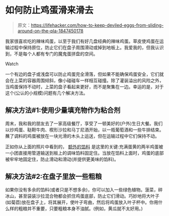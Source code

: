 # 如何防止鸡蛋滑来滑去

> 原文：<https://lifehacker.com/how-to-keep-deviled-eggs-from-sliding-around-on-the-pla-1847450178>

我家很喜欢吃的辣味鸡蛋，以至于我们有好几盘经典的辣味鸡蛋。草皮使鸡蛋在运输过程中保持原位，防止它们在盘子周围滑动或掉到地板上。我爱我的，但我认识到，不是每个人都有专门的魔鬼蛋拼盘的空间。

Watch

一个有边的盘子或浅盘可以防止鸡蛋完全滑落，但如果不能确保鸡蛋安全，它们就会在上菜的容器周围倾斜，像小碰碰车一样相互碰撞。除了灌装溢出的风险之外，当鸡蛋保持不动时，上菜的盘子看起来更好，而不是聚集在一边。幸运的是，对于这个(公认的小规模)问题有几个解决方法。

## 解决方法#1:使用少量填充物作为粘合剂

周末，我和我的朋友去了一家高级餐厅，享受了一顿美好的(户外)生日大餐。我们以炒鸡蛋、鞑靼牛肉、楔形沙拉和马丁尼酒开始，以一瓶葡萄酒和一些牛排结束。蘸了调料的鸡蛋被放在一块光滑的木头上运送，但在运输过程中它们保持不动。

正如你从上面的照片中看到的， [额外的馅料](https://lifehacker.com/how-to-make-the-yolkiest-deviled-eggs-1844404415) 是这里的关键:充满蛋黄的两半鸡蛋被一小团直接用管道输送到板上的调味馅料固定住。当放在馅料上面时，鸡蛋的底部被牢牢地固定住，防止滑动和滑动(并提供更美味的馅料)。

## 解决方法#2:在盘子里放一些粗粮

如果你没有多余的馅料(或者只是不想多余)，你可以加入一些绿色植物。菠菜，碎冰山，甚至袋装沙拉混合物都会抓住鸡蛋底部，防止它们滑动。巧妙地将大叶子(如菊苣)放在盘子上，将其展开，使叶子弯曲，然后将鸡蛋放入叶子杯中。你用什么样的粗粮并不重要，只要粗粮本身不油腻。(例如，黄瓜就不太好用。)